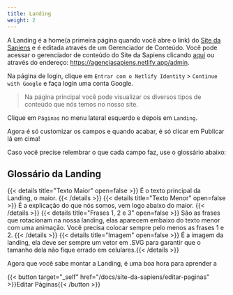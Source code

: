 ```yaml
---
title: Landing
weight: 2
---
```

A Landing é a home(a primeira página quando você abre o link) do [Site da Sapiens](https://agenciasapiens.netlify.app) e é editada através de um Gerenciador de Conteúdo. Você pode acessar o gerenciador de conteúdo do Site da Sapiens clicando [aqui](https://agenciasapiens.netlify.app/admin) ou através do endereço: https://agenciasapiens.netlify.app/admin.

Na página de login, clique em `Entrar com o Netlify Identity` > `Continue with Google` e faça login uma conta Google.  

>Na página principal você pode visualizar os diversos tipos de conteúdo que nós temos no nosso site. 

Clique em `Páginas` no menu lateral esquerdo e depois em `Landing`.

Agora é só customizar os campos e quando acabar, é só clicar em Publicar lá em cima!

Caso você precise relembrar o que cada campo faz, use o glossário abaixo:

## Glossário da Landing

{{< details title="Texto Maior" open=false >}}
É o texto principal da Landing, o maior.
{{< /details >}}
{{< details title="Texto Menor" open=false >}}
É a explicação do que nós somos, vem logo abaixo do maior.
{{< /details >}}
{{< details title="Frases 1, 2 e 3" open=false >}}
São as frases que rotacionam na nossa landing, elas aparecem embaixo do texto menor com uma animação. Você precisa colocar sempre pelo menos as frases 1 e 2.
{{< /details >}}
{{< details title="Imagem" open=false >}}
É a imagem da landing, ela deve ser sempre um vetor em .SVG para garantir que o tamanho dela não fique errado em celulares.{{< /details >}}

Agora que você sabe montar a Landing, é uma boa hora para aprender a

{{< button target="_self" href="/docs/site-da-sapiens/editar-paginas" >}}Editar Páginas{{< /button >}}
